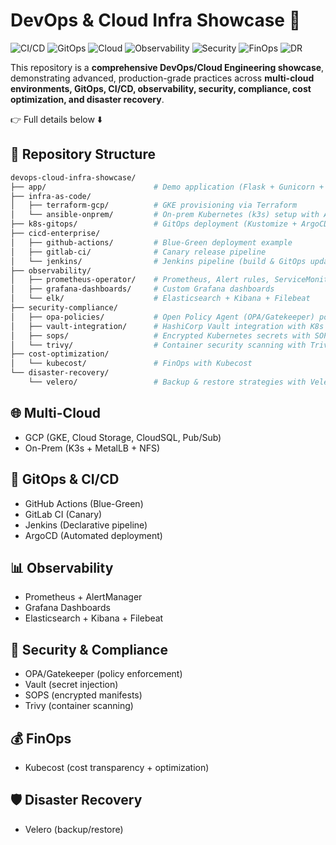 # DevOps & Cloud Infra Showcase 🚀

![CI/CD](https://img.shields.io/badge/CI%2FCD-GitHub%20Actions%20%7C%20GitLab%20CI%20%7C%20Jenkins-blue?logo=githubactions&logoColor=white)
![GitOps](https://img.shields.io/badge/GitOps-ArgoCD%20%7C%20Kustomize-orange?logo=argo&logoColor=white)
![Cloud](https://img.shields.io/badge/Multi--Cloud-GCP%20%7C%20On--Prem-lightgrey?logo=googlecloud&logoColor=white)
![Observability](https://img.shields.io/badge/Observability-Prometheus%20%7C%20Grafana%20%7C%20ELK-success?logo=grafana&logoColor=white)
![Security](https://img.shields.io/badge/Security-OPA%20%7C%20Vault%20%7C%20Trivy-red?logo=vault&logoColor=white)
![FinOps](https://img.shields.io/badge/FinOps-Kubecost-yellow?logo=money&logoColor=white)
![DR](https://img.shields.io/badge/DR-Velero-blue?logo=kubernetes&logoColor=white)


This repository is a **comprehensive DevOps/Cloud Engineering showcase**, demonstrating advanced, production-grade practices across **multi-cloud environments, GitOps, CI/CD, observability, security, compliance, cost optimization, and disaster recovery**.

👉 Full details below ⬇️

## 📂 Repository Structure
```bash
devops-cloud-infra-showcase/
├── app/                        # Demo application (Flask + Gunicorn + Dockerfile)
├── infra-as-code/
│   ├── terraform-gcp/          # GKE provisioning via Terraform
│   └── ansible-onprem/         # On-prem Kubernetes (k3s) setup with Ansible
├── k8s-gitops/                 # GitOps deployment (Kustomize + ArgoCD)
├── cicd-enterprise/
│   ├── github-actions/         # Blue-Green deployment example
│   ├── gitlab-ci/              # Canary release pipeline
│   └── jenkins/                # Jenkins pipeline (build & GitOps update)
├── observability/
│   ├── prometheus-operator/    # Prometheus, Alert rules, ServiceMonitor
│   ├── grafana-dashboards/     # Custom Grafana dashboards
│   └── elk/                    # Elasticsearch + Kibana + Filebeat
├── security-compliance/
│   ├── opa-policies/           # Open Policy Agent (OPA/Gatekeeper) policies
│   ├── vault-integration/      # HashiCorp Vault integration with K8s
│   ├── sops/                   # Encrypted Kubernetes secrets with SOPS
│   └── trivy/                  # Container security scanning with Trivy
├── cost-optimization/
│   └── kubecost/               # FinOps with Kubecost
└── disaster-recovery/
    └── velero/                 # Backup & restore strategies with Velero
```

## 🌐 Multi-Cloud
- GCP (GKE, Cloud Storage, CloudSQL, Pub/Sub)
- On-Prem (K3s + MetalLB + NFS)

## 🔄 GitOps & CI/CD
- GitHub Actions (Blue-Green)
- GitLab CI (Canary)
- Jenkins (Declarative pipeline)
- ArgoCD (Automated deployment)

## 📊 Observability
- Prometheus + AlertManager
- Grafana Dashboards
- Elasticsearch + Kibana + Filebeat

## 🔐 Security & Compliance
- OPA/Gatekeeper (policy enforcement)
- Vault (secret injection)
- SOPS (encrypted manifests)
- Trivy (container scanning)

## 💰 FinOps
- Kubecost (cost transparency + optimization)

## 🛡️ Disaster Recovery
- Velero (backup/restore)
